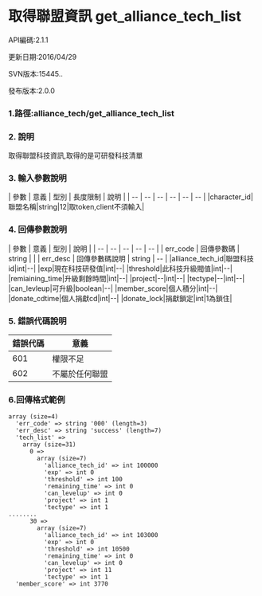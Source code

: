 # 取得聯盟資訊 get_alliance_tech_list



API編碼:2.1.1

> 


更新日期:2016/04/29

> 

SVN版本:15445..

> 

發布版本:2.0.0
### 1.路徑:alliance_tech/get_alliance_tech_list

### 2. 說明

取得聯盟科技資訊,取得的是可研發科技清單
### 3. 輸入參數說明


| 參數 | 意義 | 型別 | 長度限制 | 說明 |
| -- | -- | -- | -- | -- | -- |
|character_id|聯盟名稱|string|12|取token,client不須輸入|


### 4. 回傳參數說明
| 參數 | 意義 | 型別 | 說明 |
| -- | -- | -- | -- | -- |
| err_code | 回傳參數碼 | string |  |
| err_desc | 回傳參數碼說明 | string | -- |
|alliance_tech_id|聯盟科技id|int|--|
|exp|現在科技研發值|int|--|
|threshold|此科技升級閥值|int|--|
|remiaining_time|升級剩餘時間|int|--|
|project|--|int|--|
|tectype|--|int|--|
|can_levleup|可升級|boolean|--|
|member_score|個人積分|int|--|
|donate_cdtime|個人捐獻cd|int|--|
|donate_lock|捐獻鎖定|int|1為鎖住|

### 5. 錯誤代碼說明
|錯誤代碼|意義|
|--|--|
|601|權限不足|
|602|不屬於任何聯盟|

### 6.回傳格式範例

```
array (size=4)
  'err_code' => string '000' (length=3)
  'err_desc' => string 'success' (length=7)
  'tech_list' => 
    array (size=31)
      0 => 
        array (size=7)
          'alliance_tech_id' => int 100000
          'exp' => int 0
          'threshold' => int 100
          'remaining_time' => int 0
          'can_levelup' => int 0
          'project' => int 1
          'tectype' => int 1
........
      30 => 
        array (size=7)
          'alliance_tech_id' => int 103000
          'exp' => int 0
          'threshold' => int 10500
          'remaining_time' => int 0
          'can_levelup' => int 0
          'project' => int 11
          'tectype' => int 1
  'member_score' => int 3770
```


